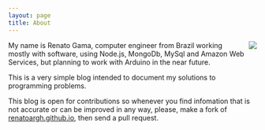 ```yaml
---
layout: page
title: About
---
```


<img src="https://www.gravatar.com/avatar/e5c3912f727b5788f229e2be8e8d65e2?s=128&d=identicon&r=PG" align="right" style="margin-left: 10px;"/>

My name is Renato Gama, computer engineer from Brazil 
working mostly with software, using Node.js, MongoDb, MySql and Amazon Web Services, but planning to work with 
Arduino in the near future.

This is a very simple blog intended to document my solutions to programming problems.

This blog is open for contributions so whenever you find infomation that is not accurate or can be improved in any way, please, make a fork of [renatoargh.github.io](https://github.com/renatoargh/renatoargh.github.io), then send a pull request.
